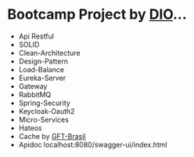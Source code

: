 <h1>Bootcamp Project by <a href="https://web.dio.me">DIO</a>...</h1>
<ul>
<li>Api Restful</li>
<li>SOLID</li>
<li>Clean-Architecture</li>
<li>Design-Pattern</li>
<li>Load-Balance</li>
<li>Eureka-Server</li>
<li>Gateway</li>
<li>RabbitMQ</li>
<li>Spring-Security</li>
<li>Keycloak-Oauth2</li>
<li>Micro-Services</li>
<li>Hateos</li>
<li>Cache by <a href="https://blog.gft.com/br/2023/03/14/usando-cache-com-spring-boot/">GFT-Brasil</a>
<li>Apidoc localhost:8080/swagger-ui/index.html</li>
</ul>
